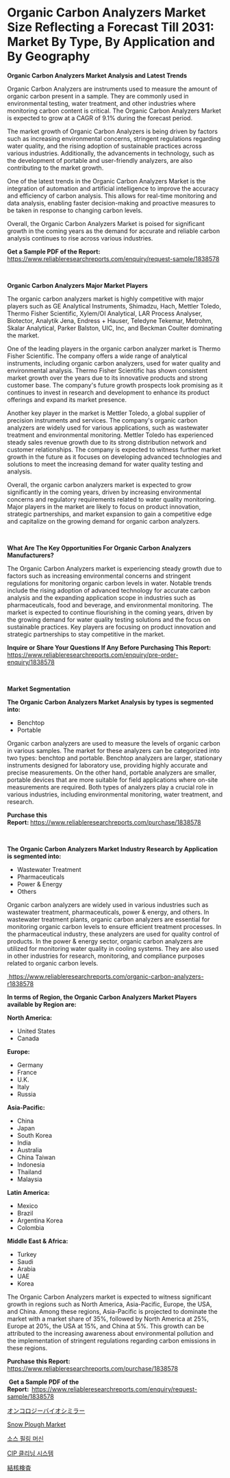 <p><h1>Organic Carbon Analyzers Market Size Reflecting a Forecast Till 2031: Market By Type, By Application and By Geography</h1></p><p><strong>Organic Carbon Analyzers Market Analysis and Latest Trends</strong></p>
<p><p>Organic Carbon Analyzers are instruments used to measure the amount of organic carbon present in a sample. They are commonly used in environmental testing, water treatment, and other industries where monitoring carbon content is critical. The Organic Carbon Analyzers Market is expected to grow at a CAGR of 9.1% during the forecast period.</p><p>The market growth of Organic Carbon Analyzers is being driven by factors such as increasing environmental concerns, stringent regulations regarding water quality, and the rising adoption of sustainable practices across various industries. Additionally, the advancements in technology, such as the development of portable and user-friendly analyzers, are also contributing to the market growth.</p><p>One of the latest trends in the Organic Carbon Analyzers Market is the integration of automation and artificial intelligence to improve the accuracy and efficiency of carbon analysis. This allows for real-time monitoring and data analysis, enabling faster decision-making and proactive measures to be taken in response to changing carbon levels.</p><p>Overall, the Organic Carbon Analyzers Market is poised for significant growth in the coming years as the demand for accurate and reliable carbon analysis continues to rise across various industries.</p></p>
<p><strong>Get a Sample PDF of the Report:&nbsp;</strong> <a href="https://www.reliableresearchreports.com/enquiry/request-sample/1838578">https://www.reliableresearchreports.com/enquiry/request-sample/1838578</a></p>
<p>&nbsp;</p>
<p><strong>Organic Carbon Analyzers Major Market Players</strong></p>
<p><p>The organic carbon analyzers market is highly competitive with major players such as GE Analytical Instruments, Shimadzu, Hach, Mettler Toledo, Thermo Fisher Scientific, Xylem/OI Analytical, LAR Process Analyser, Biotector, Analytik Jena, Endress + Hauser, Teledyne Tekemar, Metrohm, Skalar Analytical, Parker Balston, UIC, Inc, and Beckman Coulter dominating the market.</p><p>One of the leading players in the organic carbon analyzer market is Thermo Fisher Scientific. The company offers a wide range of analytical instruments, including organic carbon analyzers, used for water quality and environmental analysis. Thermo Fisher Scientific has shown consistent market growth over the years due to its innovative products and strong customer base. The company's future growth prospects look promising as it continues to invest in research and development to enhance its product offerings and expand its market presence.</p><p>Another key player in the market is Mettler Toledo, a global supplier of precision instruments and services. The company's organic carbon analyzers are widely used for various applications, such as wastewater treatment and environmental monitoring. Mettler Toledo has experienced steady sales revenue growth due to its strong distribution network and customer relationships. The company is expected to witness further market growth in the future as it focuses on developing advanced technologies and solutions to meet the increasing demand for water quality testing and analysis.</p><p>Overall, the organic carbon analyzers market is expected to grow significantly in the coming years, driven by increasing environmental concerns and regulatory requirements related to water quality monitoring. Major players in the market are likely to focus on product innovation, strategic partnerships, and market expansion to gain a competitive edge and capitalize on the growing demand for organic carbon analyzers.</p></p>
<p>&nbsp;</p>
<p><strong>What Are The Key Opportunities For Organic Carbon Analyzers Manufacturers?</strong></p>
<p><p>The Organic Carbon Analyzers market is experiencing steady growth due to factors such as increasing environmental concerns and stringent regulations for monitoring organic carbon levels in water. Notable trends include the rising adoption of advanced technology for accurate carbon analysis and the expanding application scope in industries such as pharmaceuticals, food and beverage, and environmental monitoring. The market is expected to continue flourishing in the coming years, driven by the growing demand for water quality testing solutions and the focus on sustainable practices. Key players are focusing on product innovation and strategic partnerships to stay competitive in the market.</p></p>
<p><strong>Inquire or Share Your Questions If Any Before Purchasing This Report:</strong> <a href="https://www.reliableresearchreports.com/enquiry/pre-order-enquiry/1838578">https://www.reliableresearchreports.com/enquiry/pre-order-enquiry/1838578</a></p>
<p>&nbsp;</p>
<p><strong>Market Segmentation</strong></p>
<p><strong>The Organic Carbon Analyzers Market Analysis by types is segmented into:</strong></p>
<p><ul><li>Benchtop</li><li>Portable</li></ul></p>
<p><p>Organic carbon analyzers are used to measure the levels of organic carbon in various samples. The market for these analyzers can be categorized into two types: benchtop and portable. Benchtop analyzers are larger, stationary instruments designed for laboratory use, providing highly accurate and precise measurements. On the other hand, portable analyzers are smaller, portable devices that are more suitable for field applications where on-site measurements are required. Both types of analyzers play a crucial role in various industries, including environmental monitoring, water treatment, and research.</p></p>
<p><strong>Purchase this Report:&nbsp;</strong><a href="https://www.reliableresearchreports.com/purchase/1838578">https://www.reliableresearchreports.com/purchase/1838578</a></p>
<p>&nbsp;</p>
<p><strong>The Organic Carbon Analyzers Market Industry Research by Application is segmented into:</strong></p>
<p><ul><li>Wastewater Treatment</li><li>Pharmaceuticals</li><li>Power & Energy</li><li>Others</li></ul></p>
<p><p>Organic carbon analyzers are widely used in various industries such as wastewater treatment, pharmaceuticals, power & energy, and others. In wastewater treatment plants, organic carbon analyzers are essential for monitoring organic carbon levels to ensure efficient treatment processes. In the pharmaceutical industry, these analyzers are used for quality control of products. In the power & energy sector, organic carbon analyzers are utilized for monitoring water quality in cooling systems. They are also used in other industries for research, monitoring, and compliance purposes related to organic carbon levels.</p></p>
<p><a href="https://www.reliableresearchreports.com/organic-carbon-analyzers-r1838578">&nbsp;https://www.reliableresearchreports.com/organic-carbon-analyzers-r1838578</a></p>
<p><strong>In terms of Region, the Organic Carbon Analyzers Market Players available by Region are:</strong></p>
<p>
    <p> <strong> North America: </strong>
        <ul>
            <li>United States</li>
            <li>Canada</li>
        </ul>
        </p> 
    <p> <strong> Europe: </strong>
        <ul>
            <li>Germany</li>
            <li>France</li>
            <li>U.K.</li>
            <li>Italy</li>
            <li>Russia</li>
        </ul>
        </p> 
    <p> <strong> Asia-Pacific: </strong>
        <ul>
            <li>China</li>
            <li>Japan</li>
            <li>South Korea</li>
            <li>India</li>
            <li>Australia</li>
            <li>China Taiwan</li>
            <li>Indonesia</li>
            <li>Thailand</li>
            <li>Malaysia</li>
        </ul>
        </p> 
    <p> <strong> Latin America: </strong>
        <ul>
            <li>Mexico</li>
            <li>Brazil</li>
            <li>Argentina Korea</li>
            <li>Colombia</li>
        </ul>
        </p> 
    <p> <strong> Middle East & Africa: </strong>
        <ul>
            <li>Turkey</li>
            <li>Saudi</li>
            <li>Arabia</li>
            <li>UAE</li>
            <li>Korea</li>
        </ul>
    </p>
    </p>
<p><p>The Organic Carbon Analyzers market is expected to witness significant growth in regions such as North America, Asia-Pacific, Europe, the USA, and China. Among these regions, Asia-Pacific is projected to dominate the market with a market share of 35%, followed by North America at 25%, Europe at 20%, the USA at 15%, and China at 5%. This growth can be attributed to the increasing awareness about environmental pollution and the implementation of stringent regulations regarding carbon emissions in these regions.</p></p>
<p><strong>Purchase this Report: </strong><a href="https://www.reliableresearchreports.com/purchase/1838578">https://www.reliableresearchreports.com/purchase/1838578</a></p>
<p>&nbsp;<strong>Get a Sample PDF of the Report:&nbsp;&nbsp;</strong><a href="https://www.reliableresearchreports.com/enquiry/request-sample/1838578">https://www.reliableresearchreports.com/enquiry/request-sample/1838578</a></p>
<p><strong></strong></p>
<p><p><a href="https://github.com/schmahlson/Market-Research-Report-List-1/blob/main/419625537435.md">オンコロジーバイオシミラー</a></p><p><a href="https://github.com/ruddyyedelwadw/Market-Research-Report-List-2/blob/main/snow-plough-market.md">Snow Plough Market</a></p><p><a href="https://github.com/lkwggful07722/Market-Research-Report-List-1/blob/main/876542633472.md">소스 필링 머신</a></p><p><a href="https://github.com/giancarlo642004/Market-Research-Report-List-1/blob/main/109937233471.md">CIP 클리닝 시스템</a></p><p><a href="https://github.com/zjkmgcs938405/Market-Research-Report-List-1/blob/main/212118637432.md">結核検査</a></p></p>
